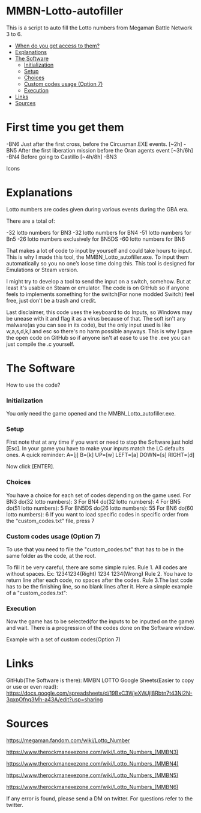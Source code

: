 # MMBN-Lotto-autofiller
This is a script to auto fill the Lotto numbers from Megaman Battle Network 3 to 6.

- [When do you get access to them?](#first-time-you-get-them)
- [Explanations](#explanations)
- [The Software](#the-software)
  - [Initialization](#initialization)
  - [Setup](#setup)
  - [Choices](#choices)
  - [Custom codes usage (Option 7)](#custom_anchor)
  - [Execution](#execution)
- [Links](#links)
- [Sources](#sources)

# First time you get them

-BN6 Just after the first cross, before the Circusman.EXE events. [~2h]
-BN5 After the first liberation mission before the Oran agents event [~3h/6h]
-BN4 Before going to Castillo [~4h/8h]
-BN3

Icons

# Explanations

Lotto numbers are codes given during various events during the GBA era.

There are a total of:

-32 lotto numbers for BN3
-32 lotto numbers for BN4
-51 lotto numbers for Bn5
-26 lotto numbers exclusively for BN5DS
-60 lotto numbers for BN6

That makes a lot of code to input by yourself and could take hours to input.
This is why I made this tool, the MMBN_Lotto_autofiller.exe. To input them automatically so you no one’s loose time doing this. This tool is designed for Emulations or Steam version.

I might try to develop a tool to send the input on a switch, somehow. But at least it's usable on Steam or emulator.
The code is on GitHub so if anyone feels to implements something for the switch(For none modded Switch) feel free, just don't be a trash and credit.

Last disclaimer, this code uses the keyboard to do Inputs, so Windows may be unease with it and flag it as a virus because of that. The soft isn't any malware(as you can see in its code), but the only input used is like w,a,s,d,k,l and esc so there's no harm possible anyways.
This is why I gave the open code on GitHub so if anyone isn't at ease to use the .exe you can just compile the .c yourself.

# The Software

How to use the code?

### Initialization
You only need the game opened and the MMBN_Lotto_autofiller.exe.

### Setup
First note that at any time if you want or need to stop the Software just hold [Esc].
In your game you have to make your inputs match the LC defaults ones.
A quick reminder:
A=[j] B=[k]
UP=[w] LEFT=[a] DOWN=[s] RIGHT=[d]

Now click [ENTER].

### Choices
You have a choice for each set of codes depending on the game used.
For BN3 do(32 lotto numbers): 3
For BN4 do(32 lotto numbers): 4
For BN5 do(51 lotto numbers): 5
For BN5DS do(26 lotto numbers): 55
For BN6 do(60 lotto numbers): 6
If you want to load specific codes in specific order from the "custom_codes.txt" file, press 7

<a name="custom_anchor"></a>
### Custom codes usage (Option 7)
To use that you need to file the "custom_codes.txt" that has to be in the same folder as the code, at the root.

To fill it be very careful, there are some simple rules.
Rule 1. All codes are without spaces. Ex: 12341234(Right) 1234 1234(Wrong)
Rule 2. You have to return line after each code, no spaces after the codes.
Rule 3.The last code has to be the finishing line, so no blank lines after it.
Here a simple example of a "custom_codes.txt":

### Execution
Now the game has to be selected(for the inputs to be inputted on the game) and wait.
There is a progression of the codes done on the Software window.

Example with a set of custom codes(Option 7)

# Links

GitHub(The Software is there):
MMBN LOTTO Google Sheets(Easier to copy or use or even read): https://docs.google.com/spreadsheets/d/19BxC3WjeXWJjl8Rbtn7t43Nl2N-3qxpOfnq3Mh-a43A/edit?usp=sharing

# Sources

https://megaman.fandom.com/wiki/Lotto_Number

https://www.therockmanexezone.com/wiki/Lotto_Numbers_(MMBN3)

https://www.therockmanexezone.com/wiki/Lotto_Numbers_(MMBN4)

https://www.therockmanexezone.com/wiki/Lotto_Numbers_(MMBN5)

https://www.therockmanexezone.com/wiki/Lotto_Numbers_(MMBN6)

If any error is found, please send a DM on twitter. For questions refer to the twitter.
